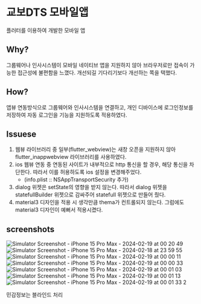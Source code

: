 # 교보DTS 모바일앱

플러터를 이용하여 개발한 모바일 앱

## Why?
그룹웨어나 인사시스템이 모바일 네이티브 앱을 지원하지 않아 브라우저로만 접속이 가능한 접근성에 불편함을 느꼈다.
개선되길 기다리기보다 개선하는 쪽을 택했다.

## How?
앱뷰 연동방식으로 그룹웨어와 인사시스템을 연결하고,
개인 디바이스에 로그인정보를 저장하여 자동 로그인을 기능을 지원하도록 적용하였다.

## Issuese
1. 웹뷰 라이브러리 중 일부(flutter_webview)는 새창 오픈을 지원하지 않아 flutter_inappwebview 라이브러리를 사용하였다.
2. ios 웹뷰 연동 중 연동된 사이트가 내부적으로 http 통신을 할 경우, 해당 통신을 차단한다. 따라서 이를 허용하도록 ios 설정을 변경해주었다.
     - (info.plist :: NSAppTransportSecurity 추가)
3. dialog 위젯은 setState의 영향을 받지 않는다. 따라서 dialog 위젯을 statefullBuilder 위젯으로 감싸주어 statefull 위젯으로 만들어 줬다.
4. material3 디자인을 적용 시 생각만큼 thema가 컨트롤되지 않는다. 그럼에도 material3 디자인이 예뻐서 적용시켰다.

## screenshots
![Simulator Screenshot - iPhone 15 Pro Max - 2024-02-19 at 00 20 49](https://github.com/akma517/kyobodts_mobile/assets/66403979/dcf5da3f-e319-4419-b5e0-fbc799ee88ee)
![Simulator Screenshot - iPhone 15 Pro Max - 2024-02-18 at 23 59 55](https://github.com/akma517/kyobodts_mobile/assets/66403979/69a8ec5f-9891-448e-aba6-c752a02fbce1)
![Simulator Screenshot - iPhone 15 Pro Max - 2024-02-19 at 00 00 11](https://github.com/akma517/kyobodts_mobile/assets/66403979/eea437e8-068f-4b36-8d53-07da7f82e9f2)
![Simulator Screenshot - iPhone 15 Pro Max - 2024-02-19 at 00 00 33](https://github.com/akma517/kyobodts_mobile/assets/66403979/bd892ca9-a864-4377-9c72-3bcf7b082621)
![Simulator Screenshot - iPhone 15 Pro Max - 2024-02-19 at 00 01 03](https://github.com/akma517/kyobodts_mobile/assets/66403979/e5b9cf5c-5265-4a7b-979d-71d2ee8150b6)
![Simulator Screenshot - iPhone 15 Pro Max - 2024-02-19 at 00 01 13](https://github.com/akma517/kyobodts_mobile/assets/66403979/ec59998c-3a71-40ba-a804-6ffd5522ef18)
![Simulator Screenshot - iPhone 15 Pro Max - 2024-02-19 at 00 01 33 2](https://github.com/akma517/kyobodts_mobile/assets/66403979/9c2e5b48-248f-411f-b797-f0426e65ccf9)

민감정보는 블라인드 처리
